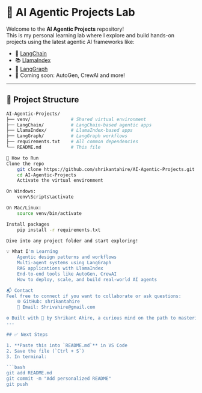 # 🤖 AI Agentic Projects Lab

Welcome to the **AI Agentic Projects** repository!  
This is my personal learning lab where I explore and build hands-on projects using the latest agentic AI frameworks like:

- 🔗 [LangChain](https://www.langchain.com/)
- 📚 [LlamaIndex](https://www.llamaindex.ai/)
- 🔄 [LangGraph](https://langgraph.dev/)
- 🤖 Coming soon: AutoGen, CrewAI and more!

---

## 🧰 Project Structure

```bash
AI-Agentic-Projects/
├── venv/               # Shared virtual environment
├── LangChain/          # LangChain-based agentic apps
├── LlamaIndex/         # LlamaIndex-based apps
├── LangGraph/          # LangGraph workflows
├── requirements.txt    # All common dependencies
└── README.md           # This file

🧪 How to Run
Clone the repo
    git clone https://github.com/shrikantahire/AI-Agentic-Projects.git
    cd AI-Agentic-Projects
    Activate the virtual environment

On Windows:
    venv\Scripts\activate

On Mac/Linux:
    source venv/bin/activate

Install packages
    pip install -r requirements.txt

Dive into any project folder and start exploring!

💡 What I'm Learning
    Agentic design patterns and workflows
    Multi-agent systems using LangGraph
    RAG applications with LlamaIndex
    End-to-end tools like AutoGen, CrewAI
    How to deploy, scale, and build real-world AI agents

📬 Contact
Feel free to connect if you want to collaborate or ask questions:
    🌐 GitHub: shrikantahire
    📧 Email: Shrivahire@gmail.com

⚙️ Built with 💙 by Shrikant Ahire, a curious mind on the path to mastering agentic AI.
---

## ✅ Next Steps

1. **Paste this into `README.md`** in VS Code  
2. Save the file (`Ctrl + S`)
3. In terminal:

```bash
git add README.md
git commit -m "Add personalized README"
git push